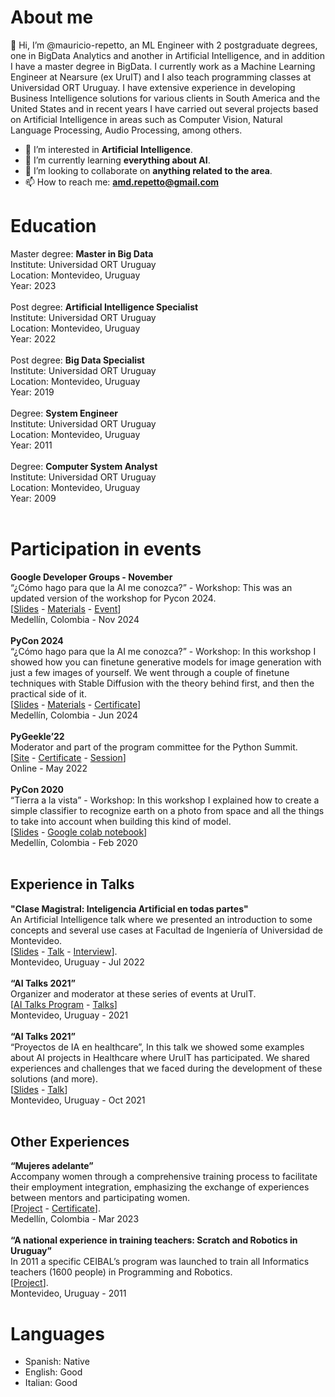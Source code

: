 # About me

👋 Hi, I’m @mauricio-repetto, an ML Engineer with 2 postgraduate degrees, one in BigData Analytics and another in Artificial Intelligence, and in addition I have a master degree in BigData. I currently work as a Machine Learning Engineer at Nearsure (ex UruIT) and I also teach programming classes at Universidad ORT Uruguay. I have extensive experience in developing Business Intelligence solutions for various clients in South America and the United States and in recent years I have carried out several projects based on Artificial Intelligence in areas such as Computer Vision, Natural Language Processing, Audio Processing, among others.

- 👀 I’m interested in **Artificial Intelligence**.
- 🌱 I’m currently learning **everything about AI**.
- 💞️ I’m looking to collaborate on **anything related to the area**.
- 📫 How to reach me: **amd.repetto@gmail.com**

# Education

Master degree: **Master in Big Data** <br>
Institute: Universidad ORT Uruguay <br>
Location: Montevideo, Uruguay <br>
Year: 2023 <br>
<br>
Post degree: **Artificial Intelligence Specialist** <br>
Institute: Universidad ORT Uruguay <br>
Location: Montevideo, Uruguay <br>
Year: 2022 <br>
 <br>
Post degree: **Big Data Specialist** <br>
Institute: Universidad ORT Uruguay <br>
Location: Montevideo, Uruguay <br>
Year: 2019 <br>
 <br>
Degree: **System Engineer** <br>
Institute: Universidad ORT Uruguay <br>
Location: Montevideo, Uruguay <br>
Year: 2011 <br>
 <br>
Degree: **Computer System Analyst** <br>
Institute: Universidad ORT Uruguay <br>
Location: Montevideo, Uruguay <br>
Year: 2009 <br>
 <br>  
# Participation in events

**Google Developer Groups - November** <br>
“¿Cómo hago para que la AI me conozca?” - Workshop: This was an updated version of the workshop for Pycon 2024.  <br>
\[[Slides](https://docs.google.com/presentation/d/1V1rnAXciGe4lISQf_9jQq18vKcERAndmfHYgwwV93lw/edit?usp=sharing) - [Materials](http://bit.ly/gdgmed24_ns) - [Event](https://gdg.community.dev/events/details/google-gdg-medellin-presents-como-hago-para-que-la-ia-me-conozca/)\] <br>
Medellín, Colombia - Nov 2024 <br>
 <br>
**PyCon 2024** <br>
“¿Cómo hago para que la AI me conozca?” - Workshop: In this workshop I showed how you can finetune generative models for image generation with just a few images of yourself. We went through a couple of finetune techniques with Stable Diffusion with the theory behind first, and then the practical side of it.  <br>
\[[Slides](https://docs.google.com/presentation/d/16g29yj9itFca0LeLo_akfH78CktxbN83VG5Sp_OKMx8/edit?usp=sharing) - [Materials](http://bit.ly/paicon24_ns) - [Certificate](https://drive.google.com/file/d/1xO_fr98dNs27pN2xIj5U4QtbMbmRNJFu/view)\] <br>
Medellín, Colombia - Jun 2024 <br>
 <br>
**PyGeekle’22** <br>
Moderator and part of the program committee for the Python Summit.  <br>
\[[Site](https://events.geekle.us/python/) - [Certificate](https://verification.givemycertificate.com/v/d6317789-22c8-4d7b-aa5a-ba14031071b1) - [Session](https://youtu.be/2fgBKDT1j8k?list=PLkAZiMVWwm_rtcUxdWkOVVABQ5jRftFuH&t=36104)\] <br> Online - May 2022 <br>
 <br>
**PyCon 2020** <br>
“Tierra a la vista” - Workshop: In this workshop I explained how to create a simple classifier to recognize earth on a photo from space and all the things to take into account when building this kind of model.  <br>
\[[Slides](https://docs.google.com/presentation/d/1fDXMi8M7ZR2ueot6q5cStEwfEaav3NJ_jk02smI_CZY/edit?usp=sharing) - [Google colab notebook](https://drive.google.com/file/d/1neqSeyIqdpufL4EtY6jUirUvWGya0Mkp/view?usp=sharing)\] <br>
Medellín, Colombia - Feb 2020 <br>
 <br>
## Experience in Talks

**"Clase Magistral: Inteligencia Artificial en todas partes"** <br>
An Artificial Intelligence talk where we presented an introduction to some concepts and several use cases at Facultad de Ingeniería of Universidad de Montevideo.  <br>
\[[Slides](https://docs.google.com/presentation/d/11AzVkRwAwXyVvIh2AKvVtxXx_1R2nd2Wo_R0othvh8Y/edit?usp=sharing) - [Talk](https://youtu.be/6-HR3RxyCQo) - [Interview](https://www.linkedin.com/comm/feed/update/urn%3Ali%3Aactivity%3A6958205167661907968)\]. <br>
Montevideo, Uruguay - Jul 2022 <br>
 <br>
**“AI Talks 2021”** <br>
Organizer and moderator at these series of events at UruIT.  <br>
\[[AI Talks Program](https://digital.uruit.com/ai-talks) - [Talks](https://youtube.com/playlist?list=PLxHptoGq8Bb0JXHU3WzT93clvAgMPNmwP)\] <br>
Montevideo, Uruguay - 2021 <br>
 <br>
**“AI Talks 2021”** <br>
“Proyectos de IA en healthcare”, In this talk we showed some examples about AI projects in Healthcare where UruIT has participated. We shared experiences and challenges that we faced during the development of these solutions (and more).  <br>
\[[Slides](https://docs.google.com/presentation/d/1C_nnkjR8lhhrZndrEvJmbYwjCX_kUZFZYIHxa_x8rZw/edit?usp=sharing) - [Talk](https://youtu.be/clKHG4U-cBI)\] <br>
Montevideo, Uruguay - Oct 2021 <br>
 <br>

 ## Other Experiences

**“Mujeres adelante”**<br>
Accompany women through a comprehensive training process to facilitate their employment integration, emphasizing the exchange of experiences between mentors and participating women. <br>
\[[Project](https://www.fundacioncea.org/mujeresadelante#:~:text=Una%20iniciativa%20que%20busca%20capacitar,ventas%20y%20servicio%20al%20cliente.) - [Certificate](https://insignias.disruptia.co/assertion/a3028679-9efc-44c5-95ef-38e0a4921a41)\].<br>
Medellín, Colombia - Mar 2023<br>
<br>
**“A national experience in training teachers: Scratch and Robotics in Uruguay”**<br>
In 2011 a specific CEIBAL’s program was launched to train all Informatics teachers (1600 people) in Programming and Robotics. <br>
\[[Project](https://dialnet.unirioja.es/descarga/articulo/6041540.pdf)\].<br>
Montevideo, Uruguay - 2011<br>

# Languages

- Spanish: Native
- English: Good
- Italian: Good





